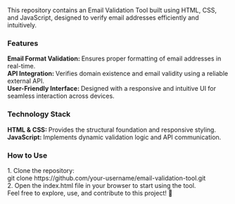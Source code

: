 This repository contains an Email Validation Tool built using HTML, CSS, and JavaScript, designed to verify email addresses efficiently and intuitively.
<br>
<h3>Features</h3>
<b>Email Format Validation: </b> Ensures proper formatting of email addresses in real-time.
<br>
<b>API Integration: </b> Verifies domain existence and email validity using a reliable external API.
<br>
<b>User-Friendly Interface: </b> Designed with a responsive and intuitive UI for seamless interaction across devices.
<br>
<h3>Technology Stack </h3>
<b>HTML & CSS: </b>Provides the structural foundation and responsive styling.
<br>
<b>JavaScript: </b> Implements dynamic validation logic and API communication.
<br>
<h3>How to Use</h3>
1. Clone the repository:
  <br>
git clone https://github.com/your-username/email-validation-tool.git 
<br>
2. Open the index.html file in your browser to start using the tool.
<br>
Feel free to explore, use, and contribute to this project! 🚀
